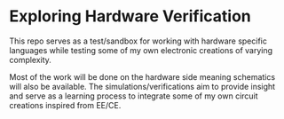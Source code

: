# Exploring Hardware Verification
This repo serves as a test/sandbox for working with hardware specific
languages while testing some of my own electronic creations of 
varying complexity. 

Most of the work will be done on the hardware side meaning schematics
will also be available. The simulations/verifications aim to provide
insight and serve as a learning process to integrate some of my own
circuit creations inspired from EE/CE.


